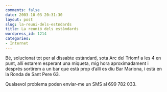 ```yaml
---
comments: false
date: 2003-10-03 20:31:30
layout: post
slug: la-reuni-dels-estndards
title: La reunió dels estàndards
wordpress_id: 1214
categories:
- Internet
---
```


Bé, solucionat tot per al dissabte estàndard, sota Arc del Triomf a les 4 en punt, allí estarem esperant una miqueta, mig hora aproximadament i després sortirem a un bar que està prop d’allí es diu Bar Mariona, i està en la Ronda de Sant Pere 63.





Qualsevol problema poden enviar-me un SMS al 699 782 033.




 

